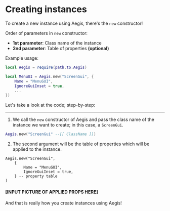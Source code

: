 # Creating instances

To create a new instance using Aegis, there's the `new` constructor!

Order of parameters in `new` constructor:

- **1st parameter**: Class name of the instance
- **2nd parameter**: Table of properties **(optional)**

Example usage:

```lua
local Aegis = require(path.to.Aegis)

local MenuUI = Aegis.new("ScreenGui", {
	Name = "MenuGUI",
	IgnoreGuiInset = true,
	...
})
```

Let's take a look at the code; step-by-step:

---

1. We call the `new` constructor of Aegis and pass the class name of the instance we want to create; in this case, a `ScreenGui`.

```lua
Aegis.new("ScreenGui" --[[ ClassName ]])
```

2. The second argument will be the table of properties which will be applied to the instance.

```lua{2-5}
Aegis.new("ScreenGui",
	{
		Name = "MenuGUI",
		IgnoreGuiInset = true,
	} -- property table
)
```

#### [INPUT PICTURE OF APPLIED PROPS HERE]

And that is really how you create instances using Aegis!
